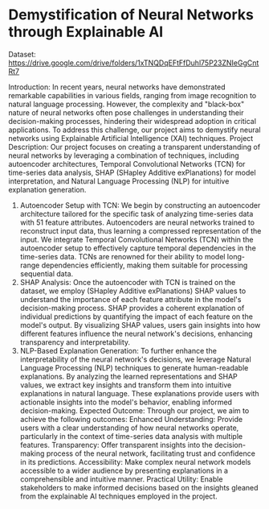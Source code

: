 # Demystification of Neural Networks through Explainable AI

Dataset: 
https://drive.google.com/drive/folders/1xTNQDqEFtFfDuhl75P23ZNIeGgCntRt7

Introduction:
In recent years, neural networks have demonstrated remarkable capabilities in various fields, ranging from image recognition to natural language processing. However, the complexity and "black-box" nature of neural networks often pose challenges in understanding their decision-making processes, hindering their widespread adoption in critical applications. To address this challenge, our project aims to demystify neural networks using Explainable Artificial Intelligence (XAI) techniques.
Project Description:
Our project focuses on creating a transparent understanding of neural networks by leveraging a combination of techniques, including autoencoder architectures, Temporal Convolutional Networks (TCN) for time-series data analysis, SHAP (SHapley Additive exPlanations) for model interpretation, and Natural Language Processing (NLP) for intuitive explanation generation.
1. Autoencoder Setup with TCN:
We begin by constructing an autoencoder architecture tailored for the specific task of analyzing time-series data with 51 feature attributes. Autoencoders are neural networks trained to reconstruct input data, thus learning a compressed representation of the input. We integrate Temporal Convolutional Networks (TCN) within the autoencoder setup to effectively capture temporal dependencies in the time-series data. TCNs are renowned for their ability to model long-range dependencies efficiently, making them suitable for processing sequential data.
2. SHAP Analysis:
Once the autoencoder with TCN is trained on the dataset, we employ (SHapley Additive exPlanations) SHAP values to understand the importance of each feature attribute in the model's decision-making process. SHAP provides a coherent explanation of individual predictions by quantifying the impact of each feature on the model's output. By visualizing SHAP values, users gain insights into how different features influence the neural network's decisions, enhancing transparency and interpretability.
3. NLP-Based Explanation Generation:
To further enhance the interpretability of the neural network's decisions, we leverage Natural Language Processing (NLP) techniques to generate human-readable explanations. By analyzing the learned representations and SHAP values, we extract key insights and transform them into intuitive explanations in natural language. These explanations provide users with actionable insights into the model's behavior, enabling informed decision-making.
Expected Outcome:
Through our project, we aim to achieve the following outcomes:
Enhanced Understanding: Provide users with a clear understanding of how neural networks operate, particularly in the context of time-series data analysis with multiple features.
Transparency: Offer transparent insights into the decision-making process of the neural network, facilitating trust and confidence in its predictions.
Accessibility: Make complex neural network models accessible to a wider audience by presenting explanations in a comprehensible and intuitive manner.
Practical Utility: Enable stakeholders to make informed decisions based on the insights gleaned from the explainable AI techniques employed in the project.
